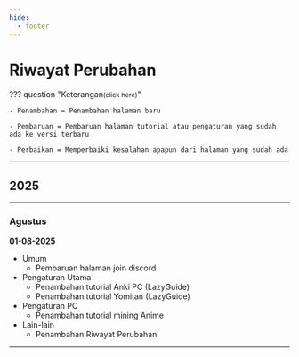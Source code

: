 ```yaml
---
hide:
  - footer
---
```

# Riwayat Perubahan

??? question "Keterangan<small>(click here)</small>"

    - Penambahan = Penambahan halaman baru

    - Pembaruan = Pembaruan halaman tutorial atau pengaturan yang sudah ada ke versi terbaru

    - Perbaikan = Memperbaiki kesalahan apapun dari halaman yang sudah ada

---

## 2025

---

### Agustus

**01-08-2025**

- Umum
	- Pembaruan halaman join discord
- Pengaturan Utama
	- Penambahan tutorial Anki PC (LazyGuide)
	- Penambahan tutorial Yomitan (LazyGuide)
- Pengaturan PC
	- Penambahan tutorial mining Anime
- Lain-lain
	- Penambahan Riwayat Perubahan


---